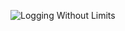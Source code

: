 ![Logging Without Limits](https://raw.githubusercontent.com/l0k0ms/workshops/master/log-workshop/images/logging_without_limits.png)